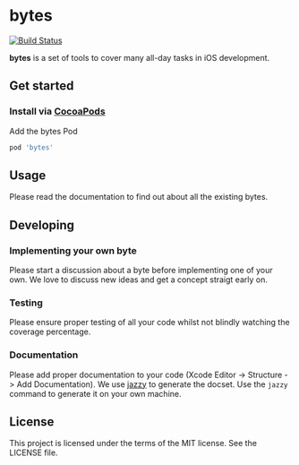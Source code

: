 # bytes

[![Build Status](https://travis-ci.org/tbointeractive/bytes.svg?branch=develop)](https://travis-ci.org/tbointeractive/bytes)
<!-- [![coverage report](http://git.tbointeractive.com/chorstmann/bytes/badges/develop/coverage.svg)](http://git.tbointeractive.com/chorstmann/bytes/commits/develop) -->

**bytes** is a set of tools to cover many all-day tasks in iOS development.

## Get started
### Install via [CocoaPods](http://cocoapods.org/)
Add the bytes Pod
```ruby
pod 'bytes'
```

## Usage
Please read the documentation to find out about all the existing bytes.

## Developing

### Implementing your own byte
Please start a discussion about a byte before implementing one of your own. We love to discuss new ideas and get a concept straigt early on.

### Testing
Please ensure proper testing of all your code whilst not blindly watching the coverage percentage.

### Documentation
Please add proper documentation to your code (Xcode Editor -> Structure -> Add Documentation). We use [jazzy](https://github.com/realm/jazzy) to generate the docset. Use the `jazzy` command to generate it on your own machine.

## License
This project is licensed under the terms of the MIT license. See the LICENSE file.
